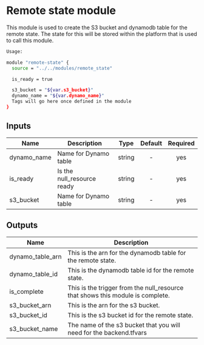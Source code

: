 # Remote state module

This module is used to create the S3 bucket and
dynamodb table for the remote state.  The state for this
will be stored within the platform that is used to call this
module.

```bash
Usage:

module "remote-state" {
  source = "../../modules/remote_state"

  is_ready = true

  s3_bucket = "${var.s3_bucket}"
  dynamo_name = "${var.dynamo_name}"
  Tags will go here once defined in the module
}
```


## Inputs

| Name | Description | Type | Default | Required |
|------|-------------|:----:|:-----:|:-----:|
| dynamo_name | Name for Dynamo table | string | - | yes |
| is_ready | Is the null_resource ready | string | - | yes |
| s3_bucket | Name for Dynamo table | string | - | yes |

## Outputs

| Name | Description |
|------|-------------|
| dynamo_table_arn | This is the arn for the dynamodb table for the remote state. |
| dynamo_table_id | This is the dynamodb table id for the remote state. |
| is_complete | This is the trigger from the null_resource that shows this module is complete. |
| s3_bucket_arn | This is the arn for the s3 bucket. |
| s3_bucket_id | This is the s3 bucket id for the remote state. |
| s3_bucket_name | The name of the s3 bucket that you will need for the backend.tfvars |

